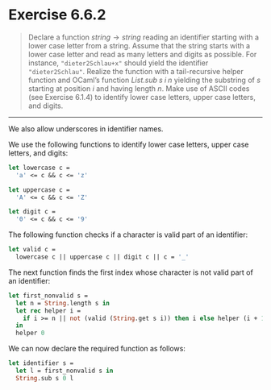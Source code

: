 # Exercise 6.6.2

> Declare a function $\mathit{string} \to \mathit{string}$ reading an identifier starting with a lower case letter from a string.
> Assume that the string starts with a lower case letter and read as many letters and digits
> as possible.
> For instance, `"dieter2Schlau+x"` should yield the identifier `"dieter2Schlau"`.
> Realize the function with a tail-recursive helper function and OCaml’s function $\mathit{List.sub} \; s \; i \; n$ yielding the substring of $s$ starting at position $i$ and having length $n$.
> Make use of ASCII codes (see Exercise 6.1.4) to identify lower case letters, upper case letters, and digits.

---

We also allow underscores in identifier names.

We use the following functions to identify lower case letters, upper case letters, and digits:
```ocaml
let lowercase c =
  'a' <= c && c <= 'z'

let uppercase c =
  'A' <= c && c <= 'Z'

let digit c =
  '0' <= c && c <= '9'
```
The following function checks if a character is valid part of an identifier:
```ocaml
let valid c =
  lowercase c || uppercase c || digit c || c = '_'
```

The next function finds the first index whose character is not valid part of an identifier:
```ocaml
let first_nonvalid s =
  let n = String.length s in
  let rec helper i =
    if i >= n || not (valid (String.get s i)) then i else helper (i + 1)
  in
  helper 0
```

We can now declare the required function as follows:
```ocaml
let identifier s =
  let l = first_nonvalid s in
  String.sub s 0 l
```
